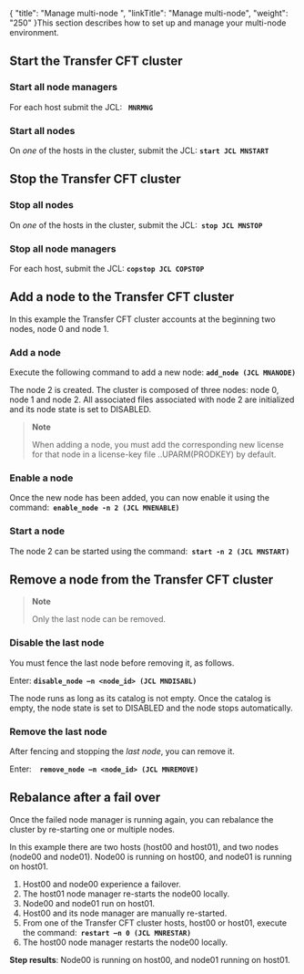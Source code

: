 {
    "title": "Manage multi-node  ",
    "linkTitle": "Manage multi&#45;node",
    "weight": "250"
}This section describes how to set up and manage your multi-node environment.

## Start the Transfer CFT cluster

### Start all node managers

For each host  submit the JCL: **` MNRMNG`**

### Start all nodes

On *one* of the hosts in the cluster, submit the JCL: **`start JCL MNSTART`**

## Stop the Transfer CFT cluster

### Stop all nodes

On *one* of the hosts in the cluster, submit the JCL:**` stop JCL MNSTOP`**

### Stop all node managers

For each host, submit the JCL: **`copstop JCL COPSTOP`**

## Add a node to the Transfer CFT cluster

In this example the Transfer CFT cluster accounts at the beginning two nodes, node 0 and node 1.

### Add a node

Execute the following command to add a new node: **`add_node (JCL MNANODE)`**

The node 2 is created. The cluster is composed of three nodes: node 0, node 1 and node 2. All associated files associated with node 2 are initialized and its node state is set to DISABLED.

> **Note**
>
> When adding a node, you must add the corresponding new license for that node in a  license-key file  ..UPARM(PRODKEY) by default.

### Enable a node

Once the new node has been added, you can now enable it using the command:**` enable_node -n 2 (JCL MNENABLE)`**

### Start a node

The node 2 can be started using the command:**` start -n 2 (JCL MNSTART)`**

## Remove a node from the Transfer CFT cluster

> **Note**
>
> Only the last node can be removed.

### Disable the last node

You must fence the last node before removing it, as follows.

Enter: **`disable_node –n <node_id> (JCL MNDISABL)`**

The node runs as long as its catalog is not empty. Once the catalog is empty, the node state is set to DISABLED and the node stops automatically.

### Remove the last node

After fencing and stopping the *last node*, you can remove it.  

Enter:**`  remove_node –n <node_id> (JCL MNREMOVE)`**

<span id="Rebalanc"></span>

## Rebalance after a fail over

Once the failed node manager is running again, you can rebalance the cluster by re-starting one or multiple nodes.

In this example there are two hosts (host00 and host01), and two nodes (node00 and node01). Node00 is running on host00, and node01 is running on host01.

1.  Host00  and node00 experience a failover.
2.  The host01 node manager re-starts the node00 locally.
3.  Node00 and node01 run on host01.
4.  Host00 and its node manager are  manually re-started.
5.  From one of the Transfer CFT cluster hosts, host00 or host01, execute the command:**` restart –n 0 (JCL MNRESTAR)`**
6.  The host00 node manager  restarts the node00 locally.

**Step results**: Node00 is  running on host00, and node01 running on host01.
